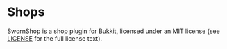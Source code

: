 Shops
=========

SwornShop is a shop plugin for Bukkit, licensed under an MIT license (see
[LICENSE](/queryselector/Shops/blob/master/LICENSE) for the full license
text).